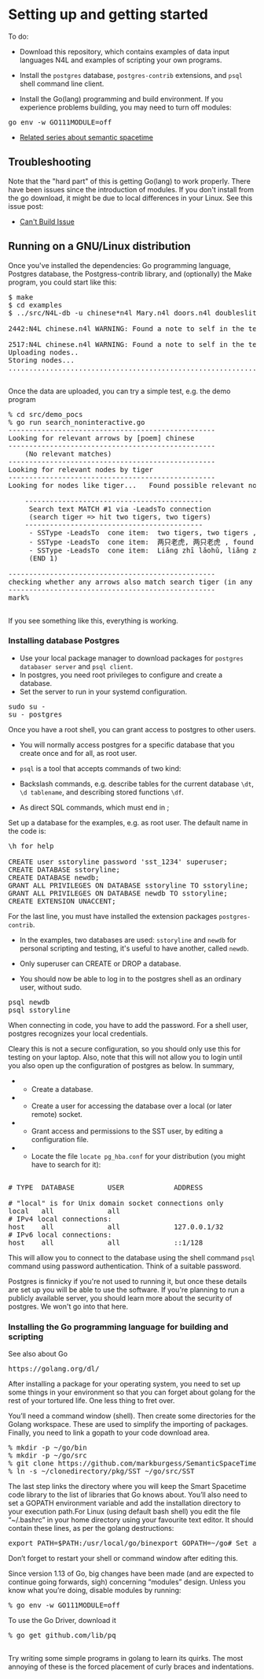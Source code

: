 
# Setting up and getting started

To do:

* Download this repository, which contains examples of data input
languages N4L and examples of scripting your own programs.

* Install the `postgres` database, `postgres-contrib` extensions, and `psql` shell command line client.

* Install the Go(lang) programming and build environment. If you experience problems building,
you may need to turn off modules:
<pre>
go env -w GO111MODULE=off
</pre>


* [Related series about semantic spacetime](https://mark-burgess-oslo-mb.medium.com/list/semantic-spacetime-and-data-analytics-28e9649c0ade)

## Troubleshooting

Note that the "hard part" of this is getting Go(lang) to work properly. There have been issues since
the introduction of modules. If you don't install from the go download, it might be due to local differences
in your Linux. See this issue post:

* [Can't Build Issue](https://github.com/markburgess/SSTorytime/issues/1)

## Running on a GNU/Linux distribution

Once you've installed the dependencies: Go programming language, Postgres database, the Postgress-contrib library, and (optionally) the Make program, you could start like this:
<pre>
$ make
$ cd examples
$ ../src/N4L-db -u chinese*n4l Mary.n4l doors.n4l doubleslit.n4l brains.n4l

2442:N4L chinese.n4l WARNING: Found a note to self in the text (ZZZZZZZZ) at line 2442 

2517:N4L chinese.n4l WARNING: Found a note to self in the text (HERE TO DO) at line 2517 
Uploading nodes..
Storing nodes...
.................................................................................................................................................................................................................................................................................................................................................................................................................................................................................................................................................................................................................................................................................................................

</pre>
Once the data are uploaded, you can try a simple test, e.g. the demo program
<pre>
% cd src/demo_pocs
% go run search_noninteractive.go
--------------------------------------------------
Looking for relevant arrows by [poem] chinese
--------------------------------------------------
    (No relevant matches)
--------------------------------------------------
Looking for relevant nodes by tiger
--------------------------------------------------
Looking for nodes like tiger...   Found possible relevant nodes: [{4 626}]

    -------------------------------------------
     Search text MATCH #1 via -LeadsTo connection
     (search tiger => hit two tigers, two tigers)
    -------------------------------------------
     - SSType -LeadsTo  cone item:  two tigers, two tigers , found in notes on chinese
     - SSType -LeadsTo  cone item:  两只老虎, 两只老虎 , found in notes on chinese
     - SSType -LeadsTo  cone item:  Liǎng zhī lǎohǔ, liǎng zhī lǎohǔ , found in notes on chinese
     (END 1)

--------------------------------------------------
checking whether any arrows also match search tiger (in any context)
--------------------------------------------------
mark% 

</pre>
If you see something like this, everything is working.

### Installing database Postgres

* Use your local package manager to download packages for `postgres databaser server` and `psql client`.
* In postgres, you need root privileges to configure and create a database.
* Set the server to run in your systemd configuration.

<pre>
sudo su -
su - postgres
</pre>
Once you have a root shell, you can grant access to postgres to other users.

* You will normally access postgres for a specific database that you create once and for all, as root user.

* `psql` is a tool that accepts commands of two kind:

 * Backslash commands, e.g. describe tables for the current database `\dt`,  `\d tablename`, and describing stored functions `\df`.
 * As direct SQL commands, which must end in ;

Set up a database for the examples, e.g. as root user. The default name in the code is:
<pre>
\h for help

CREATE user sstoryline password 'sst_1234' superuser;
CREATE DATABASE sstoryline;
CREATE DATABASE newdb;
GRANT ALL PRIVILEGES ON DATABASE sstoryline TO sstoryline;
GRANT ALL PRIVILEGES ON DATABASE newdb TO sstoryline;
CREATE EXTENSION UNACCENT;
</pre>
For the last line, you must have installed the extension packages `postgres-contrib`.

* In the examples, two databases are used: `sstoryline` and `newdb` for personal scripting and testing,
it's useful to have another, called `newdb`.
* Only superuser can CREATE or DROP a database.

* You should now be able to log in to the postgres shell as an ordinary user, without sudo.

<pre>
psql newdb
psql sstoryline
</pre>
When connecting in code, you have to add the password. For a shell user, postgres recognizes your local
credentials.

Cleary this is not a secure configuration, so you should only use this for testing on your laptop.
Also, note that this will not allow you to login until you also open up the configuration of postgres
as below. In summary, 

* * Create a database.
* * Create a user for accessing the database over a local (or later remote) socket.
* * Grant access and permissions to the SST user, by editing a configuration file.
* * Locate the file `locate pg_hba.conf` for your distribution (you might have to search for it):

<pre>

# TYPE  DATABASE        USER            ADDRESS                 METHOD

# "local" is for Unix domain socket connections only
local   all             all                                     peer
# IPv4 local connections:
host    all             all             127.0.0.1/32            <b>password</b>
# IPv6 local connections:
host    all             all             ::1/128                 <b>password</b>
</pre>
This will allow you to connect to the database using the shell command `psql` command using password
authentication. Think of a suitable password.



Postgres is finnicky if you're not used to running it, but once these details are set up
you will be able to use the software. If you're planning to run a publicly available server, you
should learn more about the security of postgres. We won't go into that here.



### Installing the Go programming language for building and scripting

See also about Go
<pre>
https://golang.org/dl/
</pre>
After installing a package for your operating system, you need to set up some things in your environment so that you can forget about golang for the rest of your tortured life. One less thing to fret over.

You’ll need a command window (shell). 
Then create some directories for the Golang workspace. 
These are used to simplify the importing of packages. Finally, you need to link a gopath to your code download area.
<pre>
% mkdir -p ~/go/bin
% mkdir -p ~/go/src
% git clone https://github.com/markburgess/SemanticSpaceTime
% ln -s ~/clonedirectory/pkg/SST ~/go/src/SST
</pre>
The last step links the directory where you will keep the Smart Spacetime code library to the list of libraries that Go knows about. You’ll also need to set a GOPATH environment variable and add the installation directory to your execution path.For Linux (using default bash shell) you edit the file “~/.bashrc” in your home directory using your favourite text editor. It should contain these lines, as per the golang destructions:
<pre>
export PATH=$PATH:/usr/local/go/binexport GOPATH=~/go# Set a short promptexport PS1=”mark% “
</pre>
Don’t forget to restart your shell or command window after editing this.

Since version 1.13 of Go, big changes have been made (and are expected to continue going forwards, sigh) concerning “modules” design. Unless you know what you’re doing, disable modules by running:
<pre>
% go env -w GO111MODULE=off
</pre>
To use the Go Driver, download it
<pre>
% go get github.com/lib/pq

</pre>

Try writing some simple programs in golang to learn its quirks. The
most annoying of these is the forced placement of curly braces and
indentations.



